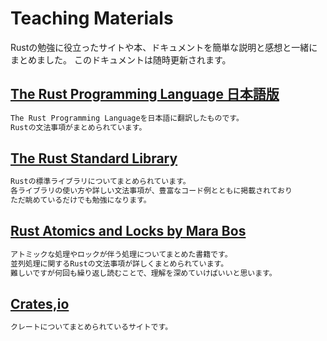 # Teaching Materials

Rustの勉強に役立ったサイトや本、ドキュメントを簡単な説明と感想と一緒にまとめました。
このドキュメントは随時更新されます。


## [The Rust Programming Language 日本語版](https://doc.rust-jp.rs/book-ja/)
```txt
The Rust Programming Languageを日本語に翻訳したものです。
Rustの文法事項がまとめられています。
```

## [The Rust Standard Library](https://doc.rust-lang.org/std/index.html)
```txt
Rustの標準ライブラリについてまとめられています。
各ライブラリの使い方や詳しい文法事項が、豊富なコード例とともに掲載されており
ただ眺めているだけでも勉強になります。
```

## [Rust Atomics and Locks by Mara Bos](https://marabos.nl/atomics/)
```txt
アトミックな処理やロックが伴う処理についてまとめた書籍です。
並列処理に関するRustの文法事項が詳しくまとめられています。
難しいですが何回も繰り返し読むことで、理解を深めていけばいいと思います。
```

## [Crates,io](https://crates.io/)
```txt
クレートについてまとめられているサイトです。
```
